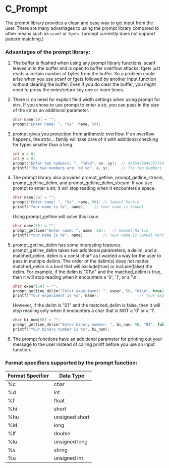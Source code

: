 # C_Prompt
The prompt library provides a clean and easy way
to get input from the user. There are many advantages
to using the prompt library compared to other means such as
`scanf` or `fgets`.
(prompt currently does not support pattern matching.)

### Advantages of the prompt library:
1. The buffer is flushed when using any prompt library functions.
scanf leaves \n in the buffer and is open to buffer overflow attacks.
fgets just reads a certain number of bytes from the buffer.
So a problem could arise when you use scanf or fgets
followed by another input function without clearing the buffer.
Even if you do clear the buffer, you might need to press
the enter/return key one or more times.

2. There is no need for explicit field width settings when using
prompt for strs. If you chose to use prompt to enter a str,
you can pass in the size of the str as an additional parameter.
	```c
	char name[50] = "";
	prompt("Enter name: ", "%s", name, 50);
	```

3. prompt gives you protection from arithmetic overflow. If an
overflow happens, the strto... family will take care of it with
additional checking for types smaller than a long. 
	```c
	int x = 0;
	int y = 0;
	prompt("Enter two numbers: ", "%d%d", &x, &y);	// 43654786443577646 378786
	printf("The two numbers are: %d %d", x, y); 	// The two numbers are: 2147483647 378786
	```

4. The prompt library also provides prompt_getline,
prompt_getline_stream, prompt_getline_delim,
and prompt_getline_delim_stream. If you use prompt
to enter a str, it will stop reading when it encounters a space.
	```c
	char name[50] = "";
	prompt("Enter name: ", "%s", name, 50);	// Samuel Martin
	printf("Your name is %s", name);	// Your name is Samuel
	```
	Using prompt_getline will solve this issue.
	```c
	char name[50] = "";
	prompt_getline("Enter name: ", name, 50);	// Samuel Martin
	printf("Your name is %s", name);		// Your name is Samuel Martin
	```

5. prompt_getline_delim has some interesting features.
prompt_getline_delim takes two additional parameters,
a delim, and a matched_delim. delim is a const char* as
I wanted a way for the user to pass in multiple delims. The order of
the delim(s) does not matter. matched_delim is a bool that will
exclude(true) or include(false) the delim.
For example, if the delim is "01\n" and the matched_delim is true,
then it will stop reading when it encounters a '0', '1', or a '\n'.
	```c
	char exper[50] = "";
	prompt_getline_delim("Enter experiment: ", exper, 50, "01\n", true);	// Test 23123
	printf("Your experiment is %s", name);					// Your experiment is Test 23
	```
	However, if the delim is "01" and the matched_delim is false,
	then it will stop reading only when it encounters a char that is NOT a '0' or a '1'.
	```c
	char bi_num[50] = "";
	prompt_getline_delim("Enter binary number: ", bi_num, 50, "01", false);		// 1012010 
	printf("Your binary number is %s", bi_num);                 			// Your binary number is 101
	```

6. The prompt functions have an additional parameter for
printing out your message to the user instead of calling printf
before you use an input function.

### Format specifiers supported by the prompt function:
Format Specifier  | Data Type
------------- | -------------
%c  | char
%d  | int
%f  | float
%hi  | short
%hu  | unsigned short
%ld  | long
%lf  | double
%lu  | unsigned long
%s  | string
%u | unsigned int

